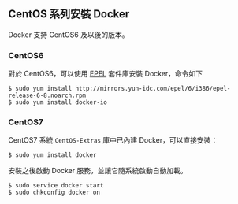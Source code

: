 ## CentOS 系列安裝 Docker

Docker 支持 CentOS6 及以後的版本。

### CentOS6
對於 CentOS6，可以使用 [EPEL](https://fedoraproject.org/wiki/EPEL) 套件庫安裝 Docker，命令如下
```
$ sudo yum install http://mirrors.yun-idc.com/epel/6/i386/epel-release-6-8.noarch.rpm
$ sudo yum install docker-io
```

### CentOS7
CentOS7 系統 `CentOS-Extras` 庫中已內建 Docker，可以直接安裝：
```
$ sudo yum install docker
```

安裝之後啟動 Docker 服務，並讓它隨系統啟動自動加載。
```
$ sudo service docker start
$ sudo chkconfig docker on
```
